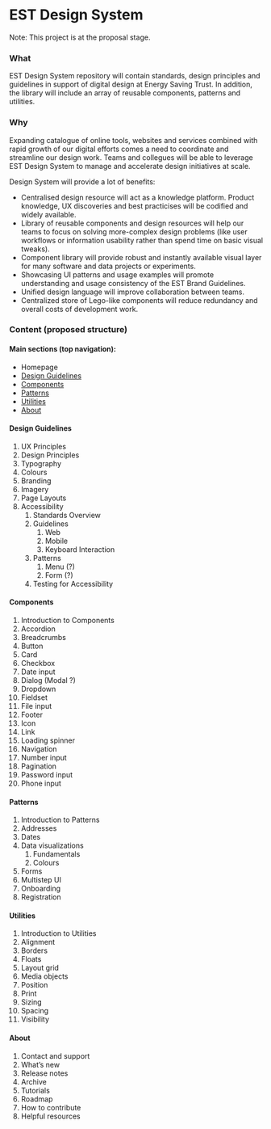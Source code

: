 # EST Design System

Note: This project is at the proposal stage.

### What

EST Design System repository will contain standards, design principles and guidelines in support of digital design at Energy Saving Trust. In addition, the library will include an array of reusable components, patterns and utilities.

### Why

Expanding catalogue of online tools, websites and services combined with rapid growth of our digital efforts comes a need to coordinate and streamline our design work. Teams and collegues will be able to leverage EST Design System to manage and accelerate design initiatives at scale. 

Design System will provide a lot of benefits:

* Centralised design resource will act as a knowledge platform. Product knowledge, UX discoveries and best practicises will be codified and widely available.
* Library of reusable components and design resources will help our teams to focus on solving more-complex design problems (like user workflows or information usability rather than spend time on basic visual tweaks).
* Component library will provide robust and instantly available visual layer for many software and data projects or experiments. 
* Showcasing UI patterns and usage examples will promote understanding and usage consistency of the EST Brand Guidelines. 
* Unified design language will improve collaboration between teams. 
* Centralized store of Lego-like components will reduce redundancy and overall costs of development work.   


### Content (proposed structure)

#### Main sections (top navigation):
* Homepage
* [Design Guidelines](#design-guidelines)
* [Components](#components)
* [Patterns](#patterns)
* [Utilities](#utilities)
* [About](#about)

#### Design Guidelines

1. UX Principles
1. Design Principles
1. Typography
1. Colours
1. Branding
1. Imagery
1. Page Layouts
1. Accessibility
   1. Standards Overview
   1. Guidelines
      1. Web
      1. Mobile
      1. Keyboard Interaction
   1. Patterns
      1. Menu (?)
      1. Form (?)
   1. Testing for Accessibility

#### Components

1. Introduction to Components
1. Accordion
1. Breadcrumbs
1. Button
1. Card
1. Checkbox
1. Date input
1. Dialog (Modal ?)
1. Dropdown
1. Fieldset
1. File input
1. Footer
1. Icon
1. Link
1. Loading spinner
1. Navigation
1. Number input
1. Pagination
1. Password input
1. Phone input

#### Patterns

1. Introduction to Patterns
1. Addresses
1. Dates
1. Data visualizations
   1. Fundamentals
   1. Colours
1. Forms
1. Multistep UI
1. Onboarding
1. Registration

#### Utilities

1. Introduction to Utilities
1. Alignment
1. Borders
1. Floats
1. Layout grid
1. Media objects
1. Position
1. Print
1. Sizing
1. Spacing
1. Visibility

#### About

1. Contact and support
1. What’s new
1. Release notes
1. Archive
1. Tutorials
1. Roadmap
1. How to contribute
1. Helpful resources
